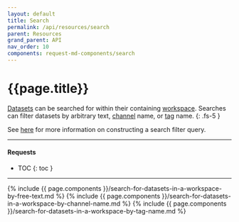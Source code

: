 ```yaml
---
layout: default
title: Search
permalink: /api/resources/search
parent: Resources
grand_parent: API
nav_order: 10
components: request-md-components/search
---
```


# {{page.title}}

[Datasets](datasets#dataset) can be searched for within their containing [workspace](workspaces). Searches can filter datasets by arbitrary text, [channel](channels) name, or [tag](tags) name.
{: .fs-5 }

See [here]({{site.baseurl}}/links#search) for more information on constructing a search filter query.

---

#### Requests

- TOC
{: toc }

---

{% include {{ page.components }}/search-for-datasets-in-a-workspace-by-free-text.md %}
{% include {{ page.components }}/search-for-datasets-in-a-workspace-by-channel-name.md %}
{% include {{ page.components }}/search-for-datasets-in-a-workspace-by-tag-name.md %}
